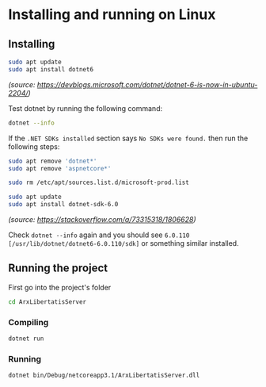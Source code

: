 # Installing and running on Linux

## Installing

```sh
sudo apt update
sudo apt install dotnet6
```

_(source: https://devblogs.microsoft.com/dotnet/dotnet-6-is-now-in-ubuntu-2204/)_

Test dotnet by running the following command:

```sh
dotnet --info
```

If the `.NET SDKs installed` section says `No SDKs were found.` then run the following steps:

```sh
sudo apt remove 'dotnet*'
sudo apt remove 'aspnetcore*'

sudo rm /etc/apt/sources.list.d/microsoft-prod.list

sudo apt update
sudo apt install dotnet-sdk-6.0
```

_(source: https://stackoverflow.com/a/73315318/1806628)_

Check `dotnet --info` again and you should see `6.0.110 [/usr/lib/dotnet/dotnet6-6.0.110/sdk]` or something similar
installed.

## Running the project

First go into the project's folder

```sh
cd ArxLibertatisServer
```

### Compiling

```sh
dotnet run
```

### Running

```sh
dotnet bin/Debug/netcoreapp3.1/ArxLibertatisServer.dll
```
